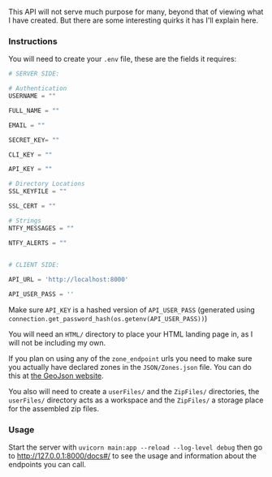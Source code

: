 
This API will not serve much purpose for many, beyond that of viewing what I have created. But there are some interesting quirks it has I'll explain here.
 
### Instructions
You will need to create your `.env` file, these are the fields it requires:
```python
# SERVER SIDE:

# Authentication
USERNAME = ""

FULL_NAME = ""

EMAIL = ""

SECRET_KEY= ""

CLI_KEY = ""

API_KEY = ""

# Directory Locations
SSL_KEYFILE = ""

SSL_CERT = ""

# Strings
NTFY_MESSAGES = ""

NTFY_ALERTS = ""

  
# CLIENT SIDE:

API_URL = 'http://localhost:8000'

API_USER_PASS = ''
```

Make sure `API_KEY` is a hashed version of `API_USER_PASS` (generated using `connection.get_password_hash(os.getenv(API_USER_PASS))`)

You will need an `HTML/` directory to place your HTML landing page in, as I will not be including my own.

If you plan on using any of the `zone_endpoint` urls you need to make sure you actually have declared zones in the `JSON/Zones.json` file. You can do this at [the GeoJson website](https://geojson.io/#map=2/0/20). 

You also will need to create a `userFiles/` and the `ZipFiles/` directories, the `userFiles/` directory acts as a workspace and the `ZipFiles/` a storage place for the assembled zip files.

### Usage
Start the server with `uvicorn main:app --reload --log-level debug` then go to http://127.0.0.1:8000/docs#/ to see the usage and information about the endpoints you can call.
